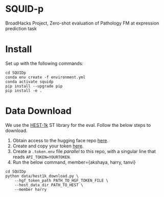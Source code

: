 # SQUID-p
BroadHacks Project, Zero-shot evaluation of Pathology FM at expression prediction task

# Install
Set up with the following commands:
```
cd SQUIDp
conda env create -f environment.yml
conda activate squidp
pip install --upgrade pip
pip install -e .
```

# Data Download
We use the [HEST-1k](https://github.com/mahmoodlab/HEST) ST library for the eval. Follow the below steps to download.
1. Obtain access to the hugging face repo [here](https://huggingface.co/datasets/MahmoodLab/hest).
2. Create and copy your token [here](https://huggingface.co/settings/tokens).
3. Create a `.token.env` file *parallel* to this repo, with a singular line that reads `API_TOKEN=YOURTOKEN`.
4. Run the below command, member={akshaya, harry, tanvi}
```
cd SQUIDp
python data/hest1k_download.py \
    --hgf_token_path PATH_TO_HGF_TOKEN_FILE \
    --hest_data_dir PATH_TO_HEST \
    --member harry
```
